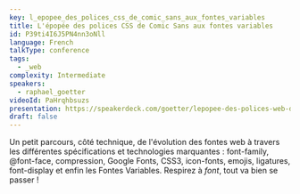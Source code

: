 ```yaml
---
key: l_epopee_des_polices_css_de_comic_sans_aux_fontes_variables
title: L'épopée des polices CSS de Comic Sans aux fontes variables
id: P39ti4I6J5PN4nn3oNll
language: French
talkType: conference
tags:
  - _web
complexity: Intermediate
speakers:
  - raphael_goetter
videoId: PaHrqhbsuzs
presentation: https://speakerdeck.com/goetter/lepopee-des-polices-web-de-comic-sans-aux-variable-fonts
draft: false
---
```

Un petit parcours, côté technique, de l'évolution des fontes web à travers les différentes spécifications et technologies marquantes : font-family, @font-face, compression, Google Fonts, CSS3, icon-fonts, emojis, ligatures, font-display et enfin les Fontes Variables. Respirez à *font*, tout va bien se passer !